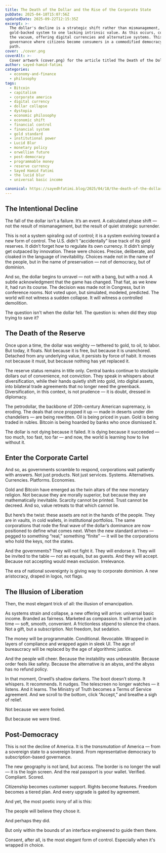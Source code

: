 ```yaml
---
title: The Death of the Dollar and the Rise of the Corporate State
pubDate: 2025-04-18T15:07:56Z
updatedDate: 2025-09-22T12:15:35Z
excerpt: >-
  The dollar's decline is a strategic shift rather than mismanagement, marking a transition from a
  gold-backed system to one lacking intrinsic value. As this occurs, corporate power rises to fill
  the vacuum, offering digital currencies and alternative systems. This leads to a new era of
  governance where citizens become consumers in a commodified democracy, believing they chose their
  path.
cover: ./cover.png
coverAlt: >-
  Cover artwork (cover.png) for the article titled The Death of the Dollar and the Rise of the Corporate State.
author: sayed-hamid-fatimi
categories:
  - economy-and-finance
  - philosophy
tags:
  - Bitcoin
  - capitalism
  - corporate america
  - digital currency
  - dollar collapse
  - dystopia
  - economic philosophy
  - economic shift
  - financial control
  - financial system
  - gold standard
  - institutional power
  - Lucid Blur
  - monetary policy
  - orwellian future
  - post-democracy
  - programmable money
  - reserve currency
  - Sayed Hamid Fatimi
  - the lucid blur
  - universal basic income

canonical: https://sayedhfatimi.blog/2025/04/18/the-death-of-the-dollar-and-the-rise-of-the-corporate-state/
---
```


## The Intentional Decline

The fall of the dollar isn’t a failure. It’s an event. A calculated phase shift — not the result of mismanagement, but the result of quiet strategic surrender.

This is not a system spiraling out of control; it is a system evolving toward a new form of control. The U.S. didn’t “accidentally” lose track of its gold reserves. It didn’t forget how to regulate its own currency. It didn’t simply get outpaced by innovation. These were choices. Precise, deliberate, and cloaked in the language of inevitability. Choices made not in the name of the people, but in the name of preservation — not of democracy, but of dominion.

And so, the dollar begins to unravel — not with a bang, but with a nod. A subtle acknowledgment that the game has changed. That fiat, as we knew it, had run its course. The decision was made not in Congress, but in conference rooms. Not voted upon, but simulated, modeled, predicted. The world will not witness a sudden collapse. It will witness a controlled demolition.

The question isn't when the dollar fell. The question is: when did they stop trying to save it?

## The Death of the Reserve

Once upon a time, the dollar was weighty — tethered to gold, to oil, to labor. But today, it floats. Not because it is free, but because it is unanchored. Detached from any underlying value, it persists by force of habit. It moves not because it must, but because nothing has yet replaced it.

The reserve status remains in title only. Central banks continue to stockpile dollars out of convenience, not conviction. They speak in whispers about diversification, while their hands quietly shift into gold, into digital assets, into bilateral trade agreements that no longer need the greenback. Diversification, in this context, is not prudence — it is doubt, dressed in diplomacy.

The petrodollar, the backbone of 20th-century American supremacy, is eroding. The deals that once propped it up — made in deserts under dim chandeliers — are being rewritten. Oil is being priced in yuan. Gold is being traded in rubles. Bitcoin is being hoarded by banks who once dismissed it.

The dollar is not dying because it failed. It is dying because it succeeded — too much, too fast, too far — and now, the world is learning how to live without it.

## Enter the Corporate Cartel

And so, as governments scramble to respond, corporations wait patiently with answers. Not just products. Not just services. Systems. Alternatives. Currencies. Platforms. Economies.

Gold and Bitcoin have emerged as the twin altars of the new monetary religion. Not because they are morally superior, but because they are mathematically inevitable. Scarcity cannot be printed. Trust cannot be decreed. And so, value retreats to that which cannot lie.

But here’s the twist: these assets are not in the hands of the people. They are in vaults, in cold wallets, in institutional portfolios. The same corporations that rode the final wave of the dollar’s dominance are now positioned to define what comes next. When the new standard arrives — pegged to something “real,” something “finite” — it will be the corporations who hold the keys, not the states.

And the governments? They will not fight it. They will endorse it. They will be invited to the table — not as equals, but as guests. And they will accept. Because not accepting would mean exclusion. Irrelevance.

The era of national sovereignty is giving way to corporate dominion. A new aristocracy, draped in logos, not flags.

## The Illusion of Liberation

Then, the most elegant trick of all: the illusion of emancipation.

As systems strain and collapse, a new offering will arrive: universal basic income. Branded as fairness. Marketed as compassion. It will arrive just in time — soft, smooth, convenient. A frictionless stipend to silence the chaos. Not a gift, but a subscription. Not freedom, but sedation.

The money will be programmable. Conditional. Revocable. Wrapped in layers of compliance and wrapped again in sleek UI. The age of bureaucracy will be replaced by the age of algorithmic justice.

And the people will cheer. Because the instability was unbearable. Because order feels like safety. Because the alternative is an abyss, and the abyss has no refund policy.

In that moment, Orwell’s shadow darkens. The boot doesn’t stomp. It whispers. It recommends. It nudges. The telescreen no longer watches — it listens. And it learns. The Ministry of Truth becomes a Terms of Service agreement. And we scroll to the bottom, click “Accept,” and breathe a sigh of relief.

Not because we were fooled.

But because we were tired.

## Post-Democracy

This is not the decline of America. It is the *transmutation* of America — from a sovereign state to a sovereign brand. From representative democracy to subscription-based governance.

The new geography is not land, but access. The border is no longer the wall — it is the login screen. And the real passport is your wallet. Verified. Compliant. Scored.

Citizenship becomes customer support. Rights become features. Freedom becomes a tiered plan. And every upgrade is gated by agreement.

And yet, the most poetic irony of all is this:

The people will believe they chose it.

And perhaps they did.

But only within the bounds of an interface engineered to guide them there.

Consent, after all, is the most elegant form of control. Especially when it's wrapped in choice.
